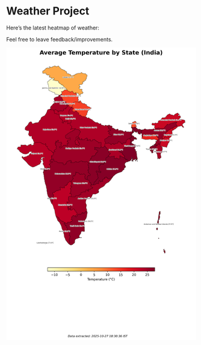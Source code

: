 # Weather Project

Here’s the latest heatmap of weather:

Feel free to leave feedback/improvements.

![India Heatmap](docs/assets/india_heatmap.png?v=FF6CF6)
